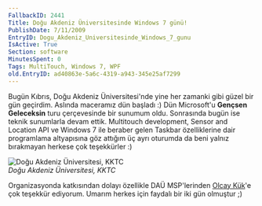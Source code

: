 ```yaml
---
FallbackID: 2441
Title: Doğu Akdeniz Üniversitesinde Windows 7 günü!
PublishDate: 7/11/2009
EntryID: Dogu_Akdeniz_Universitesinde_Windows_7_gunu
IsActive: True
Section: software
MinutesSpent: 0
Tags: MultiTouch, Windows 7, WPF
old.EntryID: ad40863e-5a6c-4319-a943-345e25af7299
---
```

Bugün Kıbrıs, Doğu Akdeniz Üniversitesi'nde yine her zamanki gibi güzel
bir gün geçirdim. Aslında maceramız dün başladı :) Dün Microsoft'u
**Gençsen Geleceksin** turu çerçevesinde bir sunumum oldu. Sonrasında
bugün ise teknik sunumlarla devam ettik. Multitouch development, Sensor
and Location API ve Windows 7 ile beraber gelen Taskbar özelliklerine
dair programlama altyapısına göz attığım üç ayrı oturumda da beni yalnız
bırakmayan herkese çok teşekkürler :)

![Doğu Akdeniz Üniversitesi,
KKTC](media/Dogu_Akdeniz_Universitesinde_Windows_7_gunu/06112009_1.jpg)\
*Doğu Akdeniz Üniversitesi, KKTC*

Organizasyonda katkısından dolayı özellikle DAÜ MSP'lerinden [Olcay
Kük](http://www.olcaykuk.com/)'e çok teşekkür ediyorum. Umarım herkes
için faydalı bir iki gün olmuştur ;)


